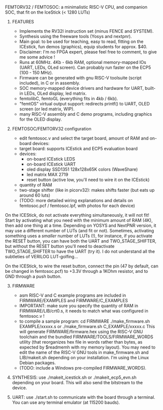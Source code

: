 FEMTORV32 / FEMTOSOC: a minimalistic RISC-V CPU, and companion SOC, that fit on the IceStick (< 1280 LUTs)

1) FEATURES
    - Implements the RV32I instruction set (minus FENCE and SYSTEM).
    - Synthesis using the freeware tools (Yosys and nextpnr).    
    - Main goal: to be used for teaching, easy to read, fitting on the ICEstick, 
      fun demos (graphics), equip students for approx. $40.
    - Disclaimer: I'm no FPGA expert, please feel free to comment, to
      give me some advice !
    - Runs at 60MHz. 4Kb - 6kb RAM, optional memory-mapped IOs (UART,
      LEDs, OLed screen). Can probably run faster on the ECP5 (100 - 150
      MHz). 
    - Firmware can be generated with gnu RISC-V toolsuite (script included), in C or in assembly.
    - SOC memory-mapped device drivers and hardware for UART, built-in LEDs, OLed display, led matrix.
    - femtolibC, femtoGL (everything fits in 4kb / 6kb).
    - "femtOS" virtual output support: redirects printf() to UART, OLED screen (or led matrix, WIP).
    - many RISC-V assembly and C demo programs, including graphics for the OLED display.

2) FEMTOSOC/FEMTORV32 configuration
    - edit femtosoc.v and select the target board, amount of RAM and on-board devices:
    - target board: supports ICEstick and ECP5 evaluation board
    - devices: 
       - on-board ICEstick LEDS
       - on-board ICEstick UART
       - oled display SSD1351 128x128x65K colors (WaveShare)
       - led matrix MAX 2719
       - reset button (active low, you'll need to wire it on the ICEstick)
    - quantity of RAM
    - two-stage shifter (like in picorv32): makes shifts faster (but eats up around 60 luts)
    - (TODO: more detailed wiring explanations and details on
       femtosoc.pcf / femtosoc.lpf, with photos for each device)
    
On the ICEStick, do not activate everything simultaneously, it will not fit!
Start by activating what you need with the minimum amount of RAM (4K),
then add one thing at a time. Depending on YOSYS and NextPNR version,
it may use a different number of LUTs (and fit or not). Sometimes,
activating something uses a *smaller* number of LUTs (!), for instance,
if you activate the RESET button, you can have both the UART and TWO_STAGE_SHIFTER,
but without the RESET button you'll need to deactivate TWO_STAGE_SHIFTER to have
the UART (try it). I do not understand all the subtleties of VERILOG LUT-golfing...

On the ICEStick, to wire the reset button, connect the pin (47 by default, can be changed in femtosoc.pcf)
to +3.3V through a 1KOhm resistor, and to GND through a push button.

3) FIRMWARE
   - asm RISC-V and C example programs are included in FIRMWARE/EXAMPLES and FIRMWARE/C_EXAMPLES
   - IMPORTANT: make sure you specify the quantity of RAM in FIRMWARE/LIB/crt0.s,
     it needs to match what was configured in femtosoc.v !
   - to compile a sample program:
        cd FIRMWARE
	./make_firmware.sh EXAMPLE/xxxxx.s   or ./make_firmware.sh C_EXAMPLE/xxxxx.c 
     This will generate FIRMWARE/firmware.hex using the RISC-V GNU
     toolchain and the bundled FIRMWARE/TOOLS/FIRMWARE_WORDS utility
     (that reorganizes hex file in words rather than bytes, as
      expected by $readmemh with my memory layout).
     You may need to edit the name of the RISC-V GNU tools in
     make_firmware.sh and LIB/makeit.sh depending on your installation. 
     I'm using the Linux Debian packages.
   - (TODO: include a Windows pre-compiled FIRMWARE_WORDS).

4) SYNTHESIS:
    use ./makeit_icestick.sh or ./makeit_ecp5_evn.sh depending on your board.
    This will also send the bitstream to the device.
    
5) UART:
    use ./start.sh to communicate with the board through a terminal.
    You can use any terminal emulator (at 115200 bauds).
    
